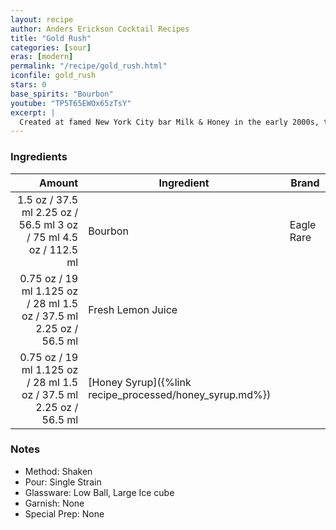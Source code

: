 ```yaml
---
layout: recipe
author: Anders Erickson Cocktail Recipes
title: "Gold Rush"
categories: [sour]
eras: [modern]
permalink: "/recipe/gold_rush.html"
iconfile: gold_rush
stars: 0
base_spirits: "Bourbon"
youtube: "TP5T65EWOx65zTsY"
excerpt: |
  Created at famed New York City bar Milk & Honey in the early 2000s, this drink's combination of bourbon, lemon and honey became worldwide modern classic.
---
```


### Ingredients

|  Amount | Ingredient                                    | Brand      |
| ------: | --------------------------------------------- | ---------- |
|  <span class="onex active">1.5 oz / 37.5 ml</span> <span class="onehalfx">2.25 oz / 56.5 ml</span> <span class="twox">3 oz / 75 ml</span> <span class="threex">4.5 oz / 112.5 ml</span> | Bourbon                                       | Eagle Rare |
| <span class="onex active">0.75 oz / 19 ml</span> <span class="onehalfx">1.125 oz / 28 ml</span> <span class="twox">1.5 oz / 37.5 ml</span> <span class="threex">2.25 oz / 56.5 ml</span> | Fresh Lemon Juice                             |
| <span class="onex active">0.75 oz / 19 ml</span> <span class="onehalfx">1.125 oz / 28 ml</span> <span class="twox">1.5 oz / 37.5 ml</span> <span class="threex">2.25 oz / 56.5 ml</span> | [Honey Syrup]({%link recipe_processed/honey_syrup.md%}) |

### Notes

- Method: Shaken
- Pour: Single Strain
- Glassware: Low Ball, Large Ice cube
- Garnish: None
- Special Prep: None
